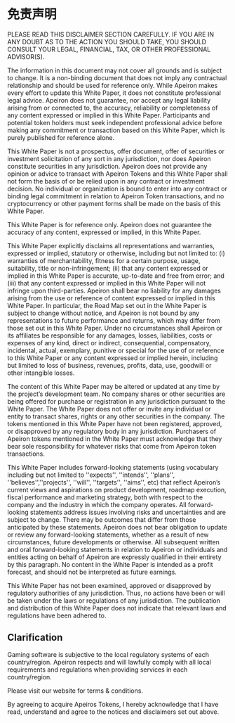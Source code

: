 # 免责声明

PLEASE READ THIS DISCLAIMER SECTION CAREFULLY. IF YOU ARE IN ANY DOUBT AS TO THE ACTION YOU SHOULD TAKE, YOU SHOULD CONSULT YOUR LEGAL, FINANCIAL, TAX, OR OTHER PROFESSIONAL ADVISOR(S).&#x20;

The information in this document may not cover all grounds and is subject to change. It is a non-binding document that does not imply any contractual relationship and should be used for reference only. While Apeiron makes every effort to update this White Paper, it does not constitute professional legal advice. Apeiron does not guarantee, nor accept any legal liability arising from or connected to, the accuracy, reliability or completeness of any content expressed or implied in this White Paper. Participants and potential token holders must seek independent professional advice before making any commitment or transaction based on this White Paper, which is purely published for reference alone.&#x20;

This White Paper is not a prospectus, offer document, offer of securities or investment solicitation of any sort in any jurisdiction, nor does Apeiron constitute securities in any jurisdiction. Apeiron does not provide any opinion or advice to transact with Apeiron Tokens and this White Paper shall not form the basis of or be relied upon in any contract or investment decision. No individual or organization is bound to enter into any contract or binding legal commitment in relation to Apeiron Token transactions, and no cryptocurrency or other payment forms shall be made on the basis of this White Paper.&#x20;

This White Paper is for reference only. Apeiron does not guarantee the accuracy of any content, expressed or implied, in this White Paper.&#x20;

This White Paper explicitly disclaims all representations and warranties, expressed or implied, statutory or otherwise, including but not limited to: (i) warranties of merchantability, fitness for a certain purpose, usage, suitability, title or non-infringement; (ii) that any content expressed or implied in this White Paper is accurate, up-to-date and free from error; and (iii) that any content expressed or implied in this White Paper will not infringe upon third-parties. Apeiron shall bear no liability for any damages arising from the use or reference of content expressed or implied in this White Paper. In particular, the Road Map set out in the White Paper is subject to change without notice, and Apeiron is not bound by any representations to future performance and returns, which may differ from those set out in this White Paper. Under no circumstances shall Apeiron or its affiliates be responsible for any damages, losses, liabilities, costs or expenses of any kind, direct or indirect, consequential, compensatory, incidental, actual, exemplary, punitive or special for the use of or reference to this White Paper or any content expressed or implied herein, including but limited to loss of business, revenues, profits, data, use, goodwill or other intangible losses.

The content of this White Paper may be altered or updated at any time by the project’s development team. No company shares or other securities are being offered for purchase or registration in any jurisdiction pursuant to the White Paper. The White Paper does not offer or invite any individual or entity to transact shares, rights or any other securities in the company. The tokens mentioned in this White Paper have not been registered, approved, or disapproved by any regulatory body in any jurisdiction. Purchasers of Apeiron tokens mentioned in the White Paper must acknowledge that they bear sole responsibility for whatever risks that come from Apeiron token transactions.&#x20;

This White Paper includes forward-looking statements (using vocabulary including but not limited to ''expects'', ''intends'', ''plans'', ''believes'',''projects'', ''will'', ''targets'', ''aims'', etc) that reflect Apeiron’s current views and aspirations on product development, roadmap execution, fiscal performance and marketing strategy, both with respect to the company and the industry in which the company operates. All forward-looking statements address issues involving risks and uncertainties and are subject to change. There may be outcomes that differ from those anticipated by these statements. Apeiron does not bear obligation to update or review any forward-looking statements, whether as a result of new circumstances, future developments or otherwise. All subsequent written and oral forward-looking statements in relation to Apeiron or individuals and entities acting on behalf of Apeiron are expressly qualified in their entirety by this paragraph. No content in the White Paper is intended as a profit forecast, and should not be interpreted as future earnings.&#x20;

This White Paper has not been examined, approved or disapproved by regulatory authorities of any jurisdiction. Thus, no actions have been or will be taken under the laws or regulations of any jurisdiction. The publication and distribution of this White Paper does not indicate that relevant laws and regulations have been adhered to.

## **Clarification**

Gaming software is subjective to the local regulatory systems of each country/region. Apeiron respects and will lawfully comply with all local requirements and regulations when providing services in each country/region.

Please visit our website for terms & conditions.

By agreeing to acquire Apeiros Tokens, I hereby acknowledge that I have read, understand and agree to the notices and disclaimers set out above.
